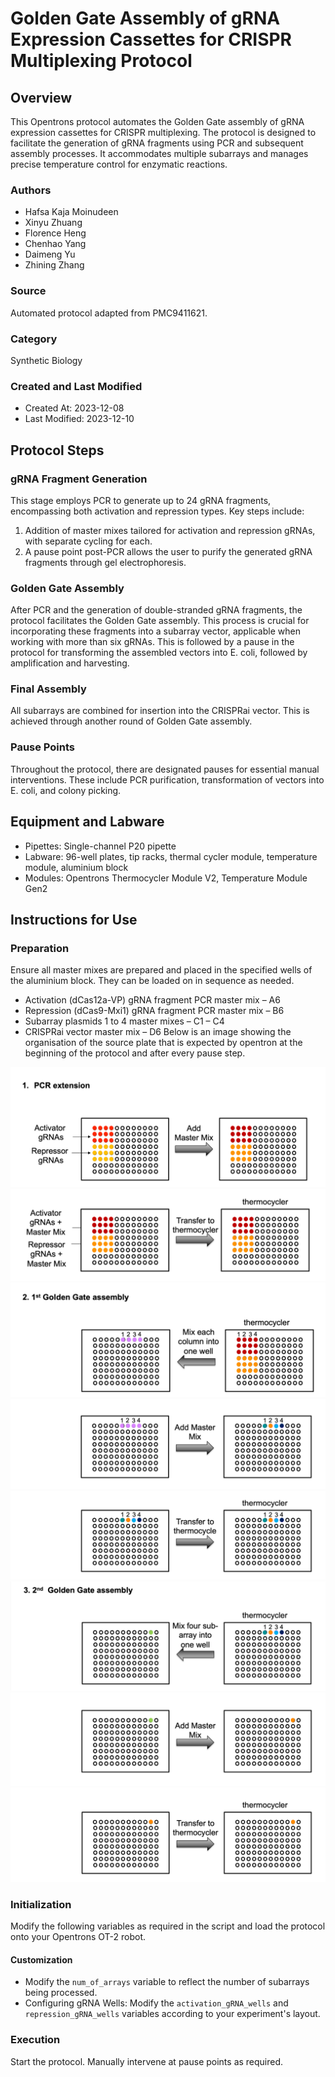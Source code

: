 # Golden Gate Assembly of gRNA Expression Cassettes for CRISPR Multiplexing Protocol

## Overview
This Opentrons protocol automates the Golden Gate assembly of gRNA expression cassettes for CRISPR multiplexing. The protocol is designed to facilitate the generation of gRNA fragments using PCR and subsequent assembly processes. It accommodates multiple subarrays and manages precise temperature control for enzymatic reactions.

### Authors
- Hafsa Kaja Moinudeen
- Xinyu Zhuang
- Florence Heng
- Chenhao Yang
- Daimeng Yu
- Zhining Zhang

### Source
Automated protocol adapted from PMC9411621.

### Category
Synthetic Biology

### Created and Last Modified
- Created At: 2023-12-08
- Last Modified: 2023-12-10

## Protocol Steps

### gRNA Fragment Generation
This stage employs PCR to generate up to 24 gRNA fragments, encompassing both activation and repression types. Key steps include:
1. Addition of master mixes tailored for activation and repression gRNAs, with separate cycling for each.
2. A pause point post-PCR allows the user to purify the generated gRNA fragments through gel electrophoresis.

### Golden Gate Assembly
After PCR and the generation of double-stranded gRNA fragments, the protocol facilitates the Golden Gate assembly. This process is crucial for incorporating these fragments into a subarray vector, applicable when working with more than six gRNAs. This is followed by a pause in the protocol for transforming the assembled vectors into E. coli, followed by amplification and harvesting.

### Final Assembly
All subarrays are combined for insertion into the CRISPRai vector. This is achieved through another round of Golden Gate assembly.

### Pause Points
Throughout the protocol, there are designated pauses for essential manual interventions. These include PCR purification, transformation of vectors into E. coli, and colony picking.

## Equipment and Labware
- Pipettes: Single-channel P20 pipette
- Labware: 96-well plates, tip racks, thermal cycler module, temperature module, aluminium block
- Modules: Opentrons Thermocycler Module V2, Temperature Module Gen2

## Instructions for Use

### Preparation
Ensure all master mixes are prepared and placed in the specified wells of the aluminium block. They can be loaded on in sequence as needed.
- Activation (dCas12a-VP) gRNA fragment PCR master mix – A6
- Repression (dCas9-Mxi1) gRNA fragment PCR master mix – B6
- Subarray plasmids 1 to 4 master mixes – C1 – C4
- CRISPRai vector master mix – D6
  Below is an image showing the organisation of the source plate that is expected by opentron at the beginning of the protocol and after every pause step.


![1](pics/1.png)
![2](pics/2.png)
![3](pics/3.png)
![4](pics/4.png)
![5](pics/5.png)
![6](pics/6.png)
![7](pics/7.png)
![8](pics/8.png)

### Initialization
Modify the following variables as required in the script and load the protocol onto your Opentrons OT-2 robot.

#### Customization
- Modify the `num_of_arrays` variable to reflect the number of subarrays being processed.
- Configuring gRNA Wells: Modify the `activation_gRNA_wells` and `repression_gRNA_wells` variables according to your experiment's layout.

### Execution
Start the protocol. Manually intervene at pause points as required.
